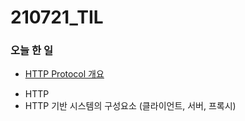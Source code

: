 # 210721_TIL

### 오늘 한 일

* [HTTP Protocol 개요](https://blog.naver.com/vkfkdto0209/222440403602)
 - HTTP
 - HTTP 기반 시스템의 구성요소 (클라이언트, 서버, 프록시)